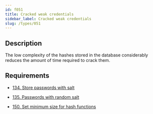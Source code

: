 ```yaml
---
id: f051
title: Cracked weak credentials
sidebar_label: Cracked weak credentials
slug: /types/051
---
```


## Description

The low complexity of the hashes stored in the database considerably reduces
the amount of time required to crack them.

## Requirements

- [134. Store passwords with salt](/criteria/credentials/134)

- [135. Passwords with random salt](/criteria/credentials/135)

- [150. Set minimum size for hash functions](/criteria/cryptography/150)
